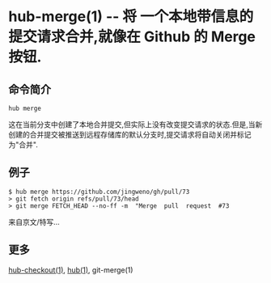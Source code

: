 # hub-merge(1) -- 将 一个本地带信息的提交请求合并,就像在 Github 的 Merge 按钮.

## 命令简介

`hub merge` <PULLREQ-URL>

这在当前分支中创建了本地合并提交,但实际上没有改变提交请求的状态.但是,当新创建的合并提交被推送到远程存储库的默认分支时,提交请求将自动关闭并标记为"合并".

## 例子

```
$ hub merge https://github.com/jingweno/gh/pull/73
> git fetch origin refs/pull/73/head
> git merge FETCH_HEAD --no-ff -m  "Merge  pull  request  #73
```

来自京文/特写…

## 更多

[hub-checkout(1)](hub-checkout.1.zh.md), [hub(1)](hub.1.zh.md), git-merge(1)
